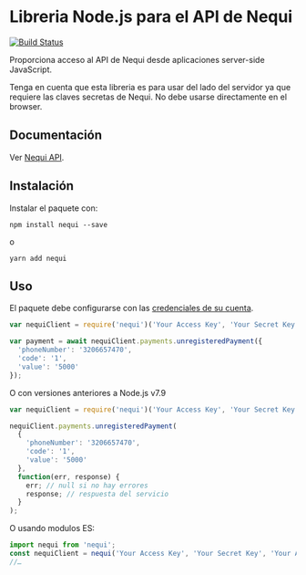 # Libreria Node.js para el API de Nequi

[![Build Status](https://api.travis-ci.org/dolcalmi/nequi-node.svg?branch=master)](https://travis-ci.org/dolcalmi/nequi-node)

Proporciona acceso al API de Nequi desde aplicaciones server-side JavaScript.

Tenga en cuenta que esta libreria es para usar del lado del servidor ya que
requiere las claves secretas de Nequi. No debe usarse directamente en el browser.

## Documentación

Ver [Nequi API](https://docs.conecta.nequi.com.co/).

## Instalación

Instalar el paquete con:

    npm install nequi --save

o

    yarn add nequi

## Uso

El paquete debe configurarse con las [credenciales de su cuenta][api-keys].

``` js
var nequiClient = require('nequi')('Your Access Key', 'Your Secret Key', 'Your API Key');

var payment = await nequiClient.payments.unregisteredPayment({
  'phoneNumber': '3206657470',
  'code': '1',
  'value': '5000'
});
```
O con versiones anteriores a Node.js v7.9

``` js
var nequiClient = require('nequi')('Your Access Key', 'Your Secret Key', 'Your API Key');

nequiClient.payments.unregisteredPayment(
  {
    'phoneNumber': '3206657470',
    'code': '1',
    'value': '5000'
  },
  function(err, response) {
    err; // null si no hay errores
    response; // respuesta del servicio
  }
);
```
O usando modulos ES:

``` js
import nequi from 'nequi';
const nequiClient = nequi('Your Access Key', 'Your Secret Key', 'Your API Key');
//…
```

[api-keys]: https://conecta.nequi.com.co/content/consultas?view=apiKey
